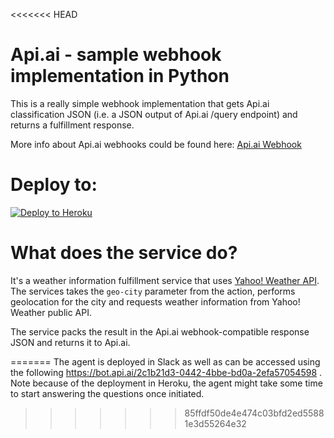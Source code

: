 <<<<<<< HEAD
# Api.ai - sample webhook implementation in Python

This is a really simple webhook implementation that gets Api.ai classification JSON (i.e. a JSON output of Api.ai /query endpoint) and returns a fulfillment response.

More info about Api.ai webhooks could be found here:
[Api.ai Webhook](https://docs.api.ai/docs/webhook)

# Deploy to:
[![Deploy to Heroku](https://www.herokucdn.com/deploy/button.svg)](https://heroku.com/deploy)

# What does the service do?
It's a weather information fulfillment service that uses [Yahoo! Weather API](https://developer.yahoo.com/weather/).
The services takes the `geo-city` parameter from the action, performs geolocation for the city and requests weather information from Yahoo! Weather public API. 

The service packs the result in the Api.ai webhook-compatible response JSON and returns it to Api.ai.

=======
The agent is deployed in Slack as well as can be accessed using the following https://bot.api.ai/2c1b21d3-0442-4bbe-bd0a-2efa57054598 . Note because of the deployment in Heroku, the agent might take some time to start answering the questions once initiated. 
>>>>>>> 85ffdf50de4e474c03bfd2ed55881e3d55264e32
